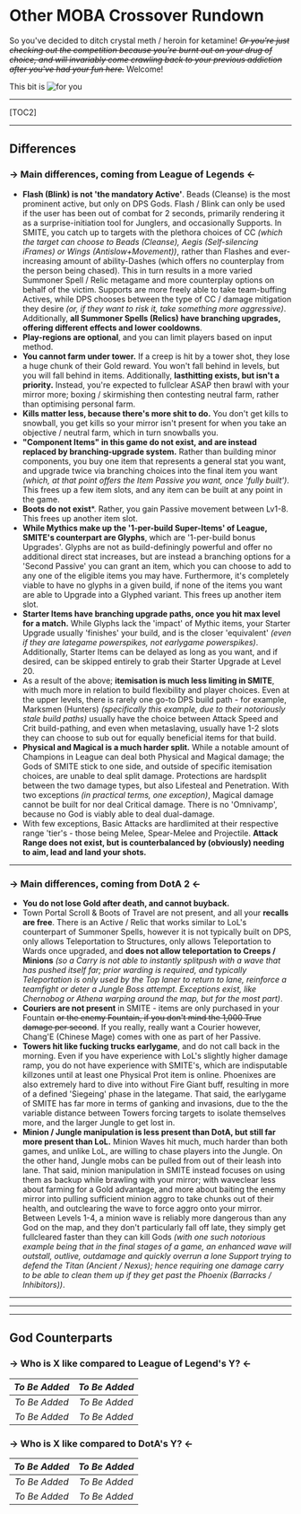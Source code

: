 # **Other MOBA Crossover Rundown**



So you've decided to ditch crystal meth / heroin for ketamine! *~~Or you're just checking out the competition because you're burnt out on your drug of choice, and will invariably come crawling back to your previous addiction after you've had your fun here.~~*
Welcome!

This bit is ![for you](https://files.catbox.moe/0cozxd.png)


***

[TOC2]

***

## Differences

### -> Main differences, coming from League of Legends  <- 

 - **Flash (Blink) is not 'the mandatory Active'**. Beads (Cleanse) is the most prominent active, but only on DPS Gods. Flash / Blink can only be used if the user has been out of combat for 2 seconds, primarily rendering it as a surprise-initiation tool for Junglers, and occasionally Supports. In SMITE, you catch up to targets with the plethora choices of CC *(which the target can choose to Beads (Cleanse), Aegis (Self-silencing iFrames) or Wings (Antislow+Movement))*, rather than Flashes and ever-increasing amount of ability-Dashes (which offers no counterplay from the person being chased). This in turn results in a more varied Summoner Spell / Relic metagame and more counterplay options on behalf of the victim. Supports are more freely able to take team-buffing Actives, while DPS chooses between the type of CC / damage mitigation they desire *(or, if they want to risk it, take something more aggressive)*. Additionally, **all Summoner Spells (Relics) have branching upgrades, offering different effects and lower cooldowns**.
 - **Play-regions are optional**, and you can limit players based on input method.
 - **You cannot farm under tower.** If a creep is hit by a tower shot, they lose a huge chunk of their Gold reward. You won't fall behind in levels, but you will fall behind in items. Additionally, **lasthitting exists, but isn't a priority.** Instead, you're expected to fullclear ASAP then brawl with your mirror more; boxing / skirmishing then contesting neutral farm, rather than optimising personal farm.
 - **Kills matter less, because there's more shit to do.** You don't get kills to snowball, you get kills so your mirror isn't present for when you take an objective / neutral farm, which in turn snowballs you.
 - **"Component Items" in this game do not exist, and are instead replaced by branching-upgrade system.** Rather than building minor components, you buy one item that represents a general stat you want, and upgrade twice via branching choices into the final item you want *(which, at that point offers the Item Passive you want, once 'fully built')*. This frees up a few item slots, and any item can be built at any point in the game.
 - **Boots do not exist***. Rather, you gain Passive movement between Lv1-8. This frees up another item slot.
 - **While Mythics make up the '1-per-build Super-Items' of League, SMITE's counterpart are Glyphs**, which are '1-per-build bonus Upgrades'. Glyphs are not as build-definingly powerful and offer no additional direct stat increases, but are instead a branching options for a 'Second Passive' you can grant an item, which you can choose to add to any one of the eligible items you may have. Furthermore, it's completely viable to have no glyphs in a given build, if none of the items you want are able to Upgrade into a Glyphed variant. This frees up another item slot.
 - **Starter Items have branching upgrade paths, once you hit max level for a match.** While Glyphs lack the 'impact' of Mythic items, your Starter Upgrade usually 'finishes' your build, and is the closer 'equivalent' *(even if they are lategame powerspikes, not earlygame powerspikes)*. Additionally, Starter Items can be delayed as long as you want, and if desired, can be skipped entirely to grab their Starter Upgrade at Level 20.
 - As a result of the above; **itemisation is much less limiting in SMITE**, with much more in relation to build flexibility and player choices. Even at the upper levels, there is rarely one go-to DPS build path - for example, Marksmen (Hunters) *(specifically this example, due to their notoriously stale build paths)* usually have the choice between Attack Speed and Crit build-pathing, and even when metaslaving, usually have 1-2 slots they can choose to sub out for equally beneficial items for that build.
 - **Physical and Magical is a much harder split.** While a notable amount of Champions in League can deal both Physical and Magical damage; the Gods of SMITE stick to one side, and outside of specific itemisation choices, are unable to deal split damage. Protections are hardsplit between the two damage types, but also Lifesteal and Penetration. With two exceptions *(in practical terms, one exception)*, Magical damage cannot be built for nor deal Critical damage. There is no 'Omnivamp', because no God is viably able to deal dual-damage.
 - With few exceptions, Basic Attacks are hardlimited at their respective range 'tier's - those being Melee, Spear-Melee and Projectile. **Attack Range does not exist, but is counterbalanced by (obviously) needing to aim, lead and land your shots.**

***

### -> Main differences, coming from DotA 2  <- 

 - **You do not lose Gold after death, and cannot buyback.**
 - Town Portal Scroll & Boots of Travel are not present, and all your **recalls are free**. There is an Active / Relic that works similar to LoL's counterpart of Summoner Spells, however it is not typically built on DPS, only allows Teleportation to Structures, only allows Teleportation to Wards once upgraded, and **does not allow teleportation to Creeps / Minions** *(so a Carry is not able to instantly splitpush with a wave that has pushed itself far; prior warding is required, and typically Teleportation is only used by the Top laner to return to lane, reinforce a teamfight or deter a Jungle Boss attempt. Exceptions exist, like Chernobog or Athena warping around the map, but for the most part)*.
 - **Couriers are not present** in SMITE - items are only purchased in your Fountain ~~or the enemy Fountain, if you don't mind the 1,000 True damage per second~~. If you really, really want a Courier however, Chang'E (Chinese Mage) comes with one as part of her Passive.
 - **Towers hit like fucking trucks earlygame**, and do not call back in the morning. Even if you have experience with LoL's slightly higher damage ramp, you do not have experience with SMITE's, which are indisputable killzones until at least one Physical Prot item is online. Phoenixes are also extremely hard to dive into without Fire Giant buff, resulting in more of a defined 'Siegeing' phase in the lategame. That said, the earlygame of SMITE has far more in terms of ganking and invasions, due to the the variable distance between Towers forcing targets to isolate themselves more, and the larger Jungle to get lost in.
 - **Minion / Jungle manipulation is less present than DotA, but still far more present than LoL.** Minion Waves hit much, much harder than both games, and unlike LoL, are willing to chase players into the Jungle. On the other hand, Jungle mobs can be pulled from out of their leash into lane.
   That said, minion manipulation in SMITE instead focuses on using them as backup while brawling with your mirror; with waveclear less about farming for a Gold advantage, and more about baiting the enemy mirror into pulling sufficient minion aggro to take chunks out of their health, and outclearing the wave to force aggro onto your mirror. Between Levels 1-4, a minion wave is reliably more dangerous than any God on the map, and they don't particularly fall off late, they simply get fullcleared faster than they can kill Gods *(with one such notorious example being that in the final stages of a game, an enhanced wave will outstall, outlive, outdamage and quickly overrun a lone Support trying to defend the Titan (Ancient / Nexus); hence requiring one damage carry to be able to clean them up if they get past the Phoenix (Barracks / Inhibitors))*.

***

***

***

## God Counterparts


### -> Who is X like compared to League of Legend's Y? <-


*To Be Added* | *To Be Added*
:----: | :----:
*To Be Added* | *To Be Added*
*To Be Added* | *To Be Added*


### -> Who is X like compared to DotA's Y? <-


*To Be Added* | *To Be Added*
:----: | :----:
*To Be Added* | *To Be Added*
*To Be Added* | *To Be Added*